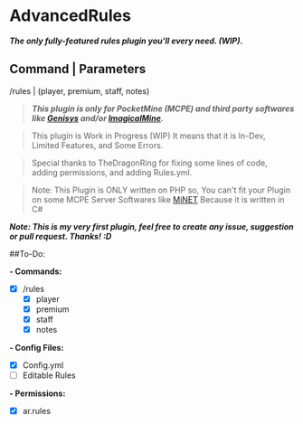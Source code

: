 # AdvancedRules
_**The only fully-featured rules plugin you'll every need. (WIP).**_

Command | Parameters
-------------------
/rules | (player, premium, staff, notes)

>_**This plugin is only for PocketMine (MCPE) and third party softwares like [Genisys](https://github.com/iTXTech/Genisys) and/or [ImagicalMine](https://github.com/ImagicalMine/ImagicalMine).**_


> This plugin is Work in Progress (WIP) It means that it is In-Dev, Limited Features, and Some Errors.

> Special thanks to TheDragonRing for fixing some lines of code, adding permissions, and adding Rules.yml.

> Note: This Plugin is ONLY written on PHP so, You can't fit your Plugin on some MCPE Server Softwares like [MiNET](https://github.com/NiclasOlofsson/MiNET) Because it is written in C#


**_Note: This is my very first plugin, feel free to create any issue, suggestion or pull request. Thanks! :D_**

##To-Do:

**- Commands:**
 - [x] /rules
   - [x] player
   - [x] premium
   - [x] staff
   - [x] notes
 
**- Config Files:**
- [x] Config.yml
 - [ ] Editable Rules

**- Permissions:**
 - [x] ar.rules
